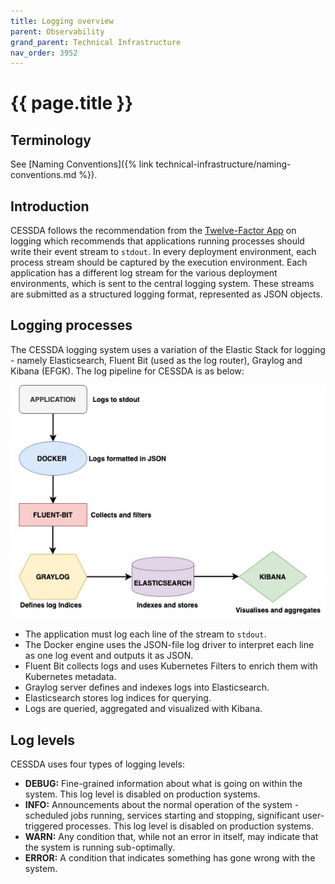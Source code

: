 ```yaml
---
title: Logging overview
parent: Observability
grand_parent: Technical Infrastructure
nav_order: 3952
---
```


# {{ page.title }}

## Terminology

See [Naming Conventions]({% link technical-infrastructure/naming-conventions.md %}).

## Introduction

CESSDA follows the recommendation from the [Twelve-Factor App](https://12factor.net/)
on logging which recommends that applications running processes should write their event stream to `stdout`.
In every deployment environment, each process stream should be captured by the execution environment.
Each application has a different log stream for the various deployment environments, which is sent to the
central logging system. These streams are submitted as a structured logging format, represented as JSON objects.

## Logging processes

The CESSDA logging system uses a variation of the Elastic Stack for logging - namely Elasticsearch,
Fluent Bit (used as the log router), Graylog and Kibana (EFGK). The log pipeline for CESSDA is as below:

![Logging_pipeline.jpg](../../images/Logging_pipeline.jpg)

- The application must log each line of the stream to `stdout`.
- The Docker engine uses the JSON-file log driver to interpret each line as one log event and outputs it as JSON.
- Fluent Bit collects logs and uses Kubernetes Filters to enrich them with Kubernetes metadata.
- Graylog server defines and indexes logs into Elasticsearch.
- Elasticsearch stores log indices for querying.
- Logs are queried, aggregated and visualized with Kibana.

## Log levels

CESSDA uses four types of logging levels:

- **DEBUG:** Fine-grained information about what is going on within the system.
  This log level is disabled on production systems.
- **INFO:** Announcements about the normal operation of the system - scheduled jobs running,
  services starting and stopping, significant user-triggered processes.
  This log level is disabled on production systems.
- **WARN:** Any condition that, while not an error in itself, may indicate that the system is running sub-optimally.
- **ERROR:** A condition that indicates something has gone wrong with the system.

